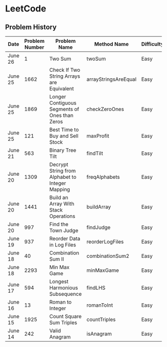 # LeetCode

## Problem History
| Date | Problem Number | Problem Name | Method Name | Difficulty |
| ---- | -------------- | ------------ | ----------- | ---------- |
| June 26 | 1 | Two Sum | twoSum | Easy |
| June 25 | 1662 | Check If Two String Arrays are Equivalent | arrayStringsAreEqual | Easy |
| June 25 | 1869 | Longer Contiguous Segments of Ones than Zeros | checkZeroOnes | Easy |
| June 25 | 121 | Best Time to Buy and Sell Stock | maxProfit | Easy |
| June 21 | 563 |  Binary Tree Tilt | findTilt | Easy |
| June 20 | 1309 | Decrypt String from Alphabet to Integer Mapping | freqAlphabets | Easy |
| June 20 | 1441 | Build an Array With Stack Operations | buildArray | Easy |
| June 20 | 997 | Find the Town Judge | findJudge | Easy |
| June 19 | 937 | Reorder Data in Log Files | reorderLogFiles | Easy |
| June 18 | 40   | Combination Sum II | combinationSum2 | Easy | 
| June 18 | 2293 | Min Max Game | minMaxGame | Easy |
| June 17 | 594  | Longest Harmonious Subsequence | findLHS | Easy | 
| June 16 | 13   | Roman to Integer | romanToInt | Easy |
| June 15 | 1925 | Count Square Sum Triples | countTriples | Easy |
| June 14 | 242  | Valid Anagram | isAnagram | Easy |